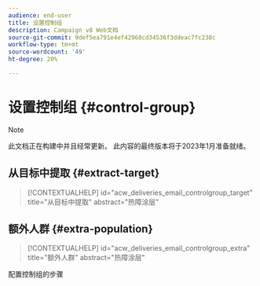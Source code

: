```yaml
---
audience: end-user
title: 设置控制组
description: Campaign v8 Web文档
source-git-commit: 9def5ea791e4ef42968cd34536f3ddeac7fc238c
workflow-type: tm+mt
source-wordcount: '49'
ht-degree: 20%

---
```


# 设置控制组 {#control-group}

>[!NOTE]
>
>此文档正在构建中并且经常更新。 此内容的最终版本将于2023年1月准备就绪。

## 从目标中提取 {#extract-target}

>[!CONTEXTUALHELP]
>id="acw_deliveries_email_controlgroup_target"
>title="从目标中提取"
>abstract="热障涂层"

## 额外人群 {#extra-population}

>[!CONTEXTUALHELP]
>id="acw_deliveries_email_controlgroup_extra"
>title="额外人群"
>abstract="热障涂层"

配置控制组的步骤
